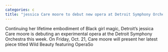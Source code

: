 ```yaml
---
categories: c
title: "jessica Care moore to debut new opera at Detroit Symphony Orchestra"
---
```


      
      

      
            
   Continuing her lifetime embodiment of Black girl magic, Detroit’s jessica Care moore is debuting an experimental opera at the Detroit Symphony Orchestra this week. On Friday, Oct. 21, Care moore will present her latest piece titled Wild Beauty featuring OperaSo